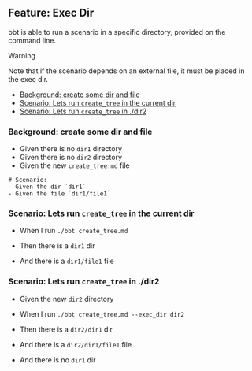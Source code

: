 <!-- omit from toc -->
## Feature: **Exec Dir** 

bbt is able to run a scenario in a specific directory, provided on the command line.  
> [!WARNING]
> Note that if the scenario depends on an external file, it must be placed in the exec dir.

- [Background: create some dir and file](#background-create-some-dir-and-file)
- [Scenario: Lets run `create_tree` in the current dir](#scenario-lets-run-create_tree-in-the-current-dir)
- [Scenario: Lets run `create_tree` in ./dir2](#scenario-lets-run-create_tree-in-dir2)

### Background: create some dir and file

- Given there is no `dir1` directory
- Given there is no `dir2` directory
- Given the new `create_tree.md` file
```
# Scenario:
- Given the dir `dir1`
- Given the file `dir1/file1` 
```

### Scenario: Lets run `create_tree` in the current dir

- When I run `./bbt create_tree.md`

- Then there is a `dir1` dir
- And there is a `dir1/file1` file

### Scenario: Lets run `create_tree` in ./dir2

- Given the new `dir2` directory

- When I run `./bbt create_tree.md --exec_dir dir2`

- Then there is a `dir2/dir1` dir
- And there is a `dir2/dir1/file1` file
- And there is no `dir1` dir
